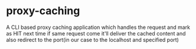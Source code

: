 # proxy-caching
A CLI based proxy caching application which handles the request and mark as HIT next time if same request come it'll deliver the cached content and also redirect to the port(in our case to the localhost and specified port)
